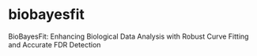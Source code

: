 # biobayesfit
BioBayesFit: Enhancing Biological Data Analysis with Robust Curve Fitting and Accurate FDR Detection
